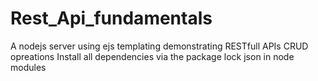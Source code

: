 # Rest_Api_fundamentals
A nodejs server using ejs templating demonstrating RESTfull APIs CRUD opreations
Install all dependencies via the package lock json in node modules
